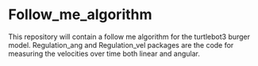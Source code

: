 # Follow_me_algorithm
This repository will contain a follow me algorithm for the turtlebot3 burger model. 
Regulation_ang and Regulation_vel packages are the code for measuring the velocities over time both linear and angular.
